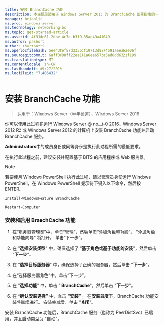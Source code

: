 ```yaml
---
title: 安装 BranchCache 功能
description: 本主题是适用于 Windows Server 2016 的 BranchCache 部署指南的一部分，它演示了如何在分布式和托管缓存模式下部署 BranchCache，以优化分支机构中的 WAN 带宽使用情况
manager: brianlic
ms.prod: windows-server
ms.technology: networking-bc
ms.topic: get-started-article
ms.assetid: 4f31dc61-2dbe-4c7e-b3f9-85ae49a45049
ms.author: pashort
author: shortpatti
ms.openlocfilehash: 5ee438ef57d3355cf19713d8574591aeea6ae06f
ms.sourcegitcommit: 6aff3d88ff22ea141a6ea6572a5ad8dd6321f199
ms.translationtype: MT
ms.contentlocale: zh-CN
ms.lasthandoff: 09/27/2019
ms.locfileid: "71406432"
---
```

# <a name="install-the-branchcache-feature"></a>安装 BranchCache 功能

>适用于：Windows Server（半年频道）、Windows Server 2016

你可以使用此过程在运行 Windows Server @ no__t-0 2016、Windows Server 2012 R2 或 Windows Server 2012 的计算机上安装 BranchCache 功能并启动 BranchCache 服务。  
  
**Administrators**中的成员身份或同等身份是执行此过程所需的最低要求。  
  
在执行此过程之前，建议安装并配置基于 BITS 的应用程序或 Web 服务器。  
  
> [!NOTE]  
> 若要使用 Windows PowerShell 执行此过程，请以管理员身份运行 Windows PowerShell，在 Windows PowerShell 提示符下键入以下命令，然后按 ENTER。  
>   
> `Install-WindowsFeature BranchCache`  
>   
> `Restart-Computer`  
  
### <a name="to-install-and-enable-the-branchcache-feature"></a>安装和启用 BranchCache 功能  
  
1.  在“服务器管理器”中，单击“管理”，然后单击“添加角色和功能”。 "添加角色和功能向导" 将打开。 单击“下一步”。  
  
2.  在 "**选择安装类型**" 中，确保选择了 "**基于角色或基于功能的安装**"，然后单击 "**下一步**"。  
  
3.  在 "**选择目标服务器**" 中，确保选择了正确的服务器，然后单击 "**下一步**"。  
  
4.  在“选择服务器角色”中，单击“下一步”。  
  
5.  在 "**选择功能**" 中，单击 " **BranchCache**"，然后单击 "**下一步**"。  
  
6.  在 **“确认安装选择”** 中，单击 **“安装”** 。 在**安装进度**下，BranchCache 功能安装将继续进行。 安装完成后，单击 "**关闭**"。  
  
安装 BranchCache 功能后，BranchCache 服务（也称为 PeerDistSvc）已启用，并且启动类型为 "自动"。  
  


